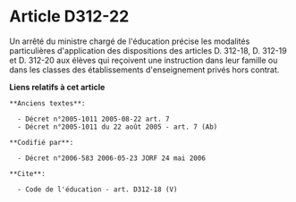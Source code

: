 # Article D312-22

Un arrêté du ministre chargé de l'éducation précise les modalités particulières d'application des dispositions des articles
D. 312-18, D. 312-19 et D. 312-20 aux élèves qui reçoivent une instruction dans leur famille ou dans les classes des
établissements d'enseignement privés hors contrat.

**Liens relatifs à cet article**

	**Anciens textes**:

	  - Décret n°2005-1011 2005-08-22 art. 7
	  - Décret n°2005-1011 du 22 août 2005 - art. 7 (Ab)

	**Codifié par**:

	  - Décret n°2006-583 2006-05-23 JORF 24 mai 2006

	**Cite**:

	  - Code de l'éducation - art. D312-18 (V)
